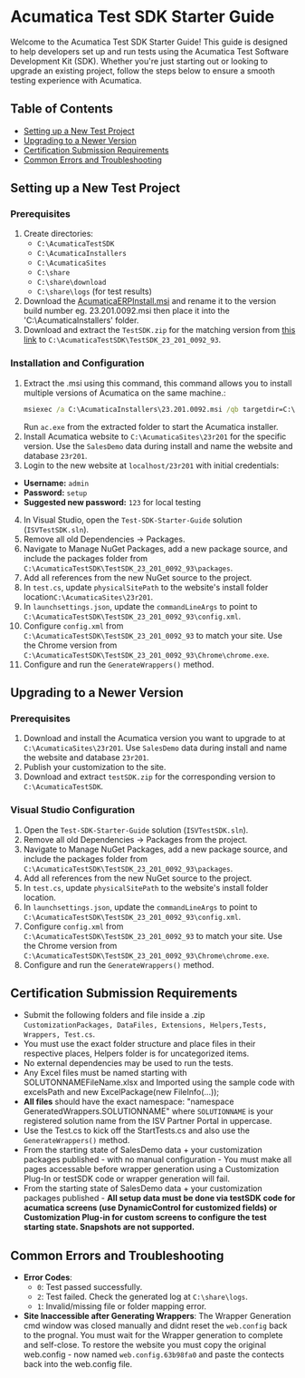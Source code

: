 # Acumatica Test SDK Starter Guide

Welcome to the Acumatica Test SDK Starter Guide! This guide is designed to help developers set up and run tests using the Acumatica Test Software Development Kit (SDK). Whether you're just starting out or looking to upgrade an existing project, follow the steps below to ensure a smooth testing experience with Acumatica.

## Table of Contents
- [Setting up a New Test Project](#setting-up-a-new-test-project)
- [Upgrading to a Newer Version](#upgrading-to-a-newer-version)
- [Certification Submission Requirements](#certification-submission-requirements)
- [Common Errors and Troubleshooting](#common-errors-and-troubleshooting)

## Setting up a New Test Project

### Prerequisites
1. Create directories:
    - `C:\AcumaticaTestSDK`
    - `C:\AcumaticaInstallers`
    - `C:\AcumaticaSites`
    - `C:\share`
    - `C:\share\download`
    - `C:\share\logs` (for test results)
2. Download the [AcumaticaERPInstall.msi](https://builds.acumatica.com/index.html?prefix=builds/23.2/23.201.0092/AcumaticaERP/AcumaticaERPInstall.msi) and rename it to the version build number eg. 23.201.0092.msi then place it into the 'C:\AcumaticaInstallers' folder.
3. Download and extract the `TestSDK.zip` for the matching version from [this link](https://builds.acumatica.com/index.html?prefix=builds/23.2/23.201.0092/TestSDK/) to `C:\AcumaticaTestSDK\TestSDK_23_201_0092_93`.

### Installation and Configuration
1. Extract the .msi using this command, this command allows you to install multiple versions of Acumatica on the same machine.:
    ```cmd
    msiexec /a C:\AcumaticaInstallers\23.201.0092.msi /qb targetdir=C:\AcumaticaInstallers\23.201.0092
    ```
   Run `ac.exe` from the extracted folder to start the Acumatica installer.
2. Install Acumatica website to `C:\AcumaticaSites\23r201` for the specific version. Use the `SalesDemo` data during install and name the website and database `23r201`.
3. Login to the new website at `localhost/23r201` with initial credentials: 
- **Username:** `admin`
- **Password:** `setup`
- **Suggested new password:** `123` for local testing 
4. In Visual Studio, open the `Test-SDK-Starter-Guide` solution (`ISVTestSDK.sln`).
5. Remove all old Dependencies -> Packages.
6. Navigate to Manage NuGet Packages, add a new package source, and include the packages folder from `C:\AcumaticaTestSDK\TestSDK_23_201_0092_93\packages`.
7. Add all references from the new NuGet source to the project.
8. In `test.cs`, update `physicalSitePath` to the website's install folder location`C:\AcumaticaSites\23r201`.
9. In `launchsettings.json`, update the `commandLineArgs` to point to `C:\AcumaticaTestSDK\TestSDK_23_201_0092_93\config.xml`.
10. Configure `config.xml` from `C:\AcumaticaTestSDK\TestSDK_23_201_0092_93` to match your site. Use the Chrome version from `C:\AcumaticaTestSDK\TestSDK_23_201_0092_93\Chrome\chrome.exe`.
11. Configure and run the `GenerateWrappers()` method.

## Upgrading to a Newer Version

### Prerequisites
1. Download and install the Acumatica version you want to upgrade to at `C:\AcumaticaSites\23r201`. Use `SalesDemo` data during install and name the website and database `23r201`.
2. Publish your customization to the site.
3. Download and extract `testSDK.zip` for the corresponding version to `C:\AcumaticaTestSDK`.

### Visual Studio Configuration
1. Open the `Test-SDK-Starter-Guide` solution (`ISVTestSDK.sln`).
2. Remove all old Dependencies -> Packages from the project.
3. Navigate to Manage NuGet Packages, add a new package source, and include the packages folder from `C:\AcumaticaTestSDK\TestSDK_23_201_0092_93\packages`.
4. Add all references from the new NuGet source to the project.
5. In `test.cs`, update `physicalSitePath` to the website's install folder location.
6. In `launchsettings.json`, update the `commandLineArgs` to point to `C:\AcumaticaTestSDK\TestSDK_23_201_0092_93\config.xml`.
7. Configure `config.xml` from `C:\AcumaticaTestSDK\TestSDK_23_201_0092_93` to match your site. Use the Chrome version from `C:\AcumaticaTestSDK\TestSDK_23_201_0092_93\Chrome\chrome.exe`.
8. Configure and run the `GenerateWrappers()` method.

## Certification Submission Requirements
- Submit the following folders and file inside a .zip `CustomizationPackages, DataFiles, Extensions, Helpers,Tests, Wrappers, Test.cs`.
- You must use the exact folder structure and place files in their respective places, Helpers folder is for uncategorized items.
- No external dependencies may be used to run the tests.
- Any Excel files must be named starting with SOLUTONNAMEFileName.xlsx and Imported using the sample code with excelsPath and new ExcelPackage(new FileInfo(...));
- **All files** should have the exact namespace: "namespace GeneratedWrappers.SOLUTIONNAME" where `SOLUTIONNAME` is your registered solution name from the ISV Partner Portal in uppercase.
- Use the Test.cs to kick off the StartTests.cs and also use the `GenerateWrappers()` method.
- From the starting state of SalesDemo data + your customization packages published - with no manual configuration - You must make all pages accessable before wrapper generation using a Customization Plug-In or testSDK code or wrapper generation will fail.
- From the starting state of SalesDemo data + your customization packages published - **All setup data must be done via testSDK code for acumatica screens (use DynamicControl for customized fields) or Customization Plug-in for custom screens to configure the test starting state. Snapshots are not supported.**

## Common Errors and Troubleshooting
- **Error Codes**:
  - `0`: Test passed successfully.
  - `2`: Test failed. Check the generated log at `C:\share\logs`.
  - `1`: Invalid/missing file or folder mapping error.
- **Site Inaccessible after Generating Wrappers**: The Wrapper Generation cmd window was closed manually and didnt reset the `web.config` back to the prognal. You must wait for the Wrapper generation to complete and self-close. To restore the website you must copy the original web.config - now named `web.config.63b98fa0` and paste the contects back into the web.config file.
